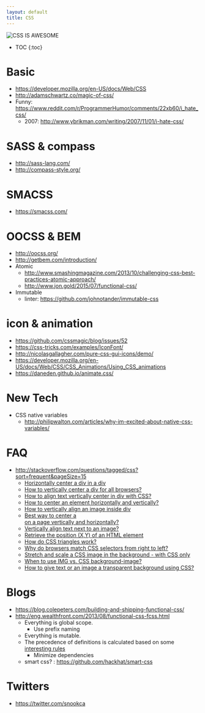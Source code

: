 ```yaml
---
layout: default
title: CSS
---
```


![CSS IS AWESOME](http://i.imgur.com/OOHAWsb.jpg)

* TOC
{:toc}

# Basic
- <https://developer.mozilla.org/en-US/docs/Web/CSS>
- <http://adamschwartz.co/magic-of-css/>
- Funny: <https://www.reddit.com/r/ProgrammerHumor/comments/22xb60/i_hate_css/>
  - 2007: <http://www.ybrikman.com/writing/2007/11/01/i-hate-css/>

# SASS & compass
- <http://sass-lang.com/>
- <http://compass-style.org/>

# SMACSS
- <https://smacss.com/>

# OOCSS & BEM
- <http://oocss.org/>
- <http://getbem.com/introduction/>
- Atomic
  - <http://www.smashingmagazine.com/2013/10/challenging-css-best-practices-atomic-approach/>
  - <http://www.jon.gold/2015/07/functional-css/>
- Immutable
  - linter: <https://github.com/johnotander/immutable-css>

# icon & animation
- <https://github.com/cssmagic/blog/issues/52>
- <https://css-tricks.com/examples/IconFont/>
- <http://nicolasgallagher.com/pure-css-gui-icons/demo/>
- <https://developer.mozilla.org/en-US/docs/Web/CSS/CSS_Animations/Using_CSS_animations>
- <https://daneden.github.io/animate.css/>

# New Tech
- CSS native variables
  - <http://philipwalton.com/articles/why-im-excited-about-native-css-variables/>

# FAQ
- <http://stackoverflow.com/questions/tagged/css?sort=frequent&pageSize=15>
  - [Horizontally center a div in a div](http://stackoverflow.com/questions/114543/horizontally-center-a-div-in-a-div)
  - [How to vertically center a div for all browsers?](http://stackoverflow.com/questions/396145/how-to-vertically-center-a-div-for-all-browsers)
  - [How to align text vertically center in div with CSS?](http://stackoverflow.com/questions/8865458/how-to-align-text-vertically-center-in-div-with-css)
  - [How to center an element horizontally and vertically?](http://stackoverflow.com/questions/19461521/how-to-center-an-element-horizontally-and-vertically)
  - [How to vertically align an image inside div](http://stackoverflow.com/questions/7273338/how-to-vertically-align-an-image-inside-div)
  - [Best way to center a <div> on a page vertically and horizontally?](http://stackoverflow.com/questions/356809/best-way-to-center-a-div-on-a-page-vertically-and-horizontally)
  - [Vertically align text next to an image?](http://stackoverflow.com/questions/489340/vertically-align-text-next-to-an-image)
  - [Retrieve the position (X,Y) of an HTML element](http://stackoverflow.com/questions/442404/retrieve-the-position-x-y-of-an-html-element)
  - [How do CSS triangles work?](http://stackoverflow.com/questions/7073484/how-do-css-triangles-work)
  - [Why do browsers match CSS selectors from right to left?](http://stackoverflow.com/questions/5797014/why-do-browsers-match-css-selectors-from-right-to-left)
  - [Stretch and scale a CSS image in the background - with CSS only](http://stackoverflow.com/questions/1150163/stretch-and-scale-a-css-image-in-the-background-with-css-only)
  - [When to use IMG vs. CSS background-image?](http://stackoverflow.com/questions/492809/when-to-use-img-vs-css-background-image)
  - [How to give text or an image a transparent background using CSS?](http://stackoverflow.com/questions/806000/how-to-give-text-or-an-image-a-transparent-background-using-css)

# Blogs
- <https://blog.colepeters.com/building-and-shipping-functional-css/>
- <http://eng.wealthfront.com/2013/08/functional-css-fcss.html>
  - Everything is global scope.
    - Use prefix naming
  - Everything is mutable.
  - The precedence of definitions is calculated based on some [interesting rules](http://www.w3.org/TR/css3-selectors/#specificity)
    - Minimize dependencies
  - smart css? : <https://github.com/hackhat/smart-css>

# Twitters
- <https://twitter.com/snookca>
